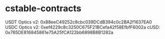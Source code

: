 # cstable-contracts

USDT Optics v2: 0x88eeC49252c8cbc039DCdB394c0c2BA2f1637EA0
USDC Optics v2: 0xef4229c8c3250C675F21BCefa42f58EfbfF6002a
cUSD: 0x765DE816845861e75A25fCA122bb6898B8B1282a